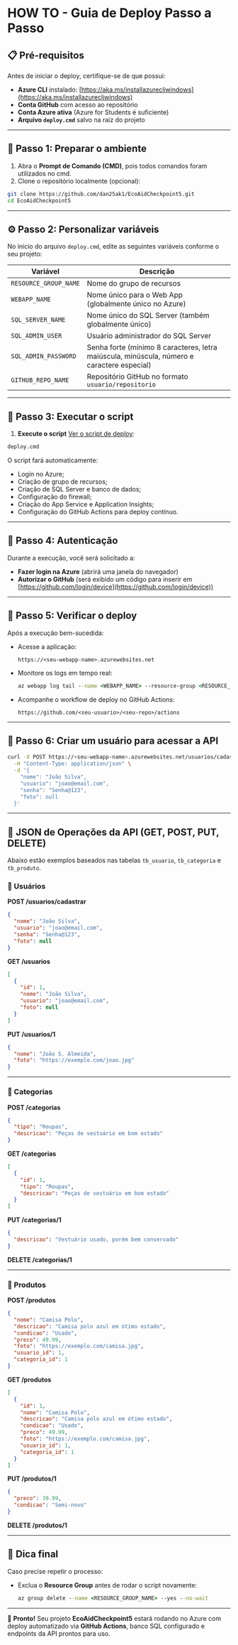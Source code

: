 # HOW TO - Guia de Deploy Passo a Passo

## 📋 Pré-requisitos

Antes de iniciar o deploy, certifique-se de que possui:

* **Azure CLI** instalado: [https://aka.ms/installazurecliwindows](https://aka.ms/installazurecliwindows)
* **Conta GitHub** com acesso ao repositório
* **Conta Azure ativa** (Azure for Students é suficiente)
* **Arquivo `deploy.cmd`** salvo na raiz do projeto

---

## 🧩 Passo 1: Preparar o ambiente

1. Abra o **Prompt de Comando (CMD)**, pois todos comandos foram utilizados no cmd.
2. Clone o repositório localmente (opcional):

```bash
git clone https://github.com/dan25ak1/EcoAidCheckpoint5.git
cd EcoAidCheckpoint5
```

---

## ⚙️ Passo 2: Personalizar variáveis

No início do arquivo `deploy.cmd`, edite as seguintes variáveis conforme o seu projeto:

| Variável              | Descrição                                                                                  |
| --------------------- | ------------------------------------------------------------------------------------------ |
| `RESOURCE_GROUP_NAME` | Nome do grupo de recursos                                                                  |
| `WEBAPP_NAME`         | Nome único para o Web App (globalmente único no Azure)                                     |
| `SQL_SERVER_NAME`     | Nome único do SQL Server (também globalmente único)                                        |
| `SQL_ADMIN_USER`      | Usuário administrador do SQL Server                                                        |
| `SQL_ADMIN_PASSWORD`  | Senha forte (mínimo 8 caracteres, letra maiúscula, minúscula, número e caractere especial) |
| `GITHUB_REPO_NAME`    | Repositório GitHub no formato `usuario/repositorio`                                        |

---

## 🚀 Passo 3: Executar o script

1. **Execute o script** [Ver o script de deploy](scripts/deploy.cmd):

```cmd
deploy.cmd
```

O script fará automaticamente:

* Login no Azure;
* Criação de grupo de recursos;
* Criação de SQL Server e banco de dados;
* Configuração do firewall;
* Criação do App Service e Application Insights;
* Configuração do GitHub Actions para deploy contínuo.

---

## 🔐 Passo 4: Autenticação

Durante a execução, você será solicitado a:

* **Fazer login na Azure** (abrirá uma janela do navegador)
* **Autorizar o GitHub** (será exibido um código para inserir em [https://github.com/login/device](https://github.com/login/device))

---

## 🧾 Passo 5: Verificar o deploy

Após a execução bem-sucedida:

* Acesse a aplicação:

  ```
  https://<seu-webapp-name>.azurewebsites.net
  ```

* Monitore os logs em tempo real:

  ```cmd
  az webapp log tail --name <WEBAPP_NAME> --resource-group <RESOURCE_GROUP_NAME>
  ```

* Acompanhe o workflow de deploy no GitHub Actions:

  ```
  https://github.com/<seu-usuario>/<seu-repo>/actions
  ```

---

## 👤 Passo 6: Criar um usuário para acessar a API

```bash
curl -X POST https://<seu-webapp-name>.azurewebsites.net/usuarios/cadastrar \
  -H "Content-Type: application/json" \
  -d '{
    "nome": "João Silva",
    "usuario": "joao@email.com",
    "senha": "Senha@123",
    "foto": null
  }'
```

---

## 🧱 JSON de Operações da API (GET, POST, PUT, DELETE)

Abaixo estão exemplos baseados nas tabelas `tb_usuario`, `tb_categoria` e `tb_produto`.

### 🔹 Usuários

**POST /usuarios/cadastrar**

```json
{
  "nome": "João Silva",
  "usuario": "joao@email.com",
  "senha": "Senha@123",
  "foto": null
}
```

**GET /usuarios**

```json
[
  {
    "id": 1,
    "nome": "João Silva",
    "usuario": "joao@email.com",
    "foto": null
  }
]
```

**PUT /usuarios/1**

```json
{
  "nome": "João S. Almeida",
  "foto": "https://exemplo.com/joao.jpg"
}
```

---

### 🔹 Categorias

**POST /categorias**

```json
{
  "tipo": "Roupas",
  "descricao": "Peças de vestuário em bom estado"
}
```

**GET /categorias**

```json
[
  {
    "id": 1,
    "tipo": "Roupas",
    "descricao": "Peças de vestuário em bom estado"
  }
]
```

**PUT /categorias/1**

```json
{
  "descricao": "Vestuário usado, porém bem conservado"
}
```

**DELETE /categorias/1**

---

### 🔹 Produtos

**POST /produtos**

```json
{
  "nome": "Camisa Polo",
  "descricao": "Camisa polo azul em ótimo estado",
  "condicao": "Usado",
  "preco": 49.99,
  "foto": "https://exemplo.com/camisa.jpg",
  "usuario_id": 1,
  "categoria_id": 1
}
```

**GET /produtos**

```json
[
  {
    "id": 1,
    "nome": "Camisa Polo",
    "descricao": "Camisa polo azul em ótimo estado",
    "condicao": "Usado",
    "preco": 49.99,
    "foto": "https://exemplo.com/camisa.jpg",
    "usuario_id": 1,
    "categoria_id": 1
  }
]
```

**PUT /produtos/1**

```json
{
  "preco": 39.99,
  "condicao": "Semi-novo"
}
```

**DELETE /produtos/1**

---

## 🧰 Dica final

Caso precise repetir o processo:

* Exclua o **Resource Group** antes de rodar o script novamente:

  ```cmd
  az group delete --name <RESOURCE_GROUP_NAME> --yes --no-wait
  ```

---

📘 **Pronto!**
Seu projeto **EcoAidCheckpoint5** estará rodando no Azure com deploy automatizado via **GitHub Actions**, banco SQL configurado e endpoints da API prontos para uso.

